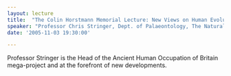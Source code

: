 ```yaml
---
layout: lecture
title:  "The Colin Horstmann Memorial Lecture: New Views on Human Evolution"
speaker: "Professor Chris Stringer, Dept. of Palaeontology, The Natural History Museum, London"
date: '2005-11-03 19:30:00'

---
```

Professor Stringer is the Head of the Ancient Human Occupation of Britain mega-project and at the forefront of new developments.